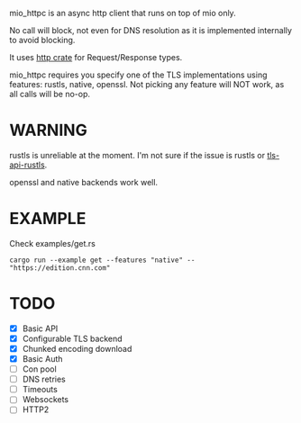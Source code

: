 
mio_httpc is an async http client that runs on top of mio only. 

No call will block, not even for DNS resolution as it is implemented internally to avoid blocking.

It uses [http crate](https://crates.io/crates/http) for Request/Response types.

mio_httpc requires you specify one of the TLS implementations using features: rustls, native, openssl. Not picking any feature will NOT work, as all calls will be no-op.

# WARNING

rustls is unreliable at the moment. I'm not sure if the issue is rustls or [tls-api-rustls](https://crates.io/crates/tls-api-rustls).

openssl and native backends work well.

# EXAMPLE

Check examples/get.rs

```
cargo run --example get --features "native" -- "https://edition.cnn.com"
```


# TODO

- [x] Basic API
- [x] Configurable TLS backend
- [x] Chunked encoding download
- [x] Basic Auth
- [ ] Con pool
- [ ] DNS retries
- [ ] Timeouts
- [ ] Websockets
- [ ] HTTP2
